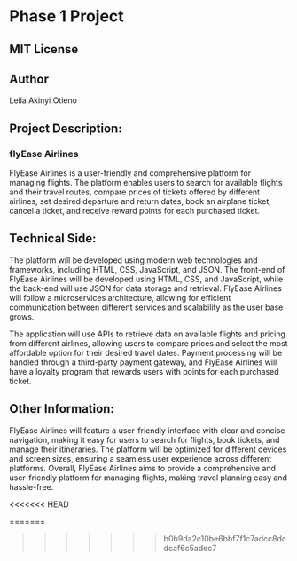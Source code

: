 
<h1>Phase 1 Project </h2>
<h2> MIT License </h2>
<h2>Author</h2>
<p>Leila Akinyi Otieno </p>
 <h2> Project Description:</h2>
 <h3>flyEase Airlines  </h2>

 <p>FlyEase Airlines is a user-friendly and comprehensive platform for managing flights. The platform enables users to search for available flights and their travel routes, compare prices of tickets offered by different airlines, set desired departure and return dates, book an airplane ticket, cancel a ticket, and receive reward points for each purchased ticket.</p>

<h2>Technical Side:</h2>

<p>The platform will be developed using modern web technologies and frameworks, including HTML, CSS, JavaScript, and JSON. The front-end of FlyEase Airlines will be developed using HTML, CSS, and JavaScript, while the back-end will use JSON for data storage and retrieval. FlyEase Airlines will follow a microservices architecture, allowing for efficient communication between different services and scalability as the user base grows.

The application will use APIs to retrieve data on available flights and pricing from different airlines, allowing users to compare prices and select the most affordable option for their desired travel dates. Payment processing will be handled through a third-party payment gateway, and FlyEase Airlines will have a loyalty program that rewards users with points for each purchased ticket.</p>



<h2>Other Information:</h2>
<p>
FlyEase Airlines will feature a user-friendly interface with clear and concise navigation, making it easy for users to search for flights, book tickets, and manage their itineraries. The platform will be optimized for different devices and screen sizes, ensuring a seamless user experience across different platforms. Overall, FlyEase Airlines aims to provide a comprehensive and user-friendly platform for managing flights, making travel planning easy and hassle-free.</p>

<<<<<<< HEAD


=======
>>>>>>> b0b9da2c10be6bbf7f1c7adcc8dcdcaf6c5adec7
